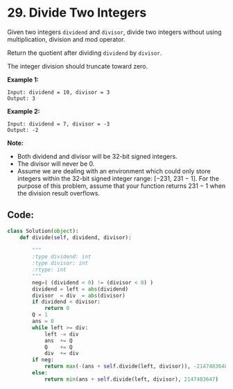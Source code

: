 # 29. Divide Two Integers

Given two integers `dividend` and `divisor`, divide two integers without using multiplication, division and mod operator.

Return the quotient after dividing `dividend` by `divisor`.

The integer division should truncate toward zero.

**Example 1:**

```text
Input: dividend = 10, divisor = 3
Output: 3
```

**Example 2:**

```text
Input: dividend = 7, divisor = -3
Output: -2
```

**Note:**

* Both dividend and divisor will be 32-bit signed integers.
* The divisor will never be 0.
* Assume we are dealing with an environment which could only store integers within the 32-bit signed integer range: \[−231,  231 − 1\]. For the purpose of this problem, assume that your function returns 231 − 1 when the division result overflows.

## Code:

```python
class Solution(object):
    def divide(self, dividend, divisor):
        
        """
        :type dividend: int
        :type divisor: int
        :rtype: int
        """
        neg=( (dividend < 0) != (divisor < 0) )
        dividend = left = abs(dividend)
        divisor  = div  = abs(divisor)       
        if dividend < divisor:
            return 0
        Q = 1
        ans = 0
        while left >= div:
            left -= div
            ans  += Q
            Q    += Q
            div  += div
        if neg:
            return max(-(ans + self.divide(left, divisor)), -2147483648)
        else:
            return min(ans + self.divide(left, divisor), 2147483647)
```

